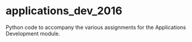 # applications_dev_2016
Python code to accompany the various assignments for the Applications Development module.
